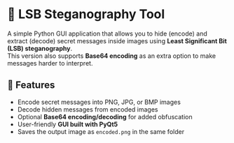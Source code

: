 # 🔐 LSB Steganography Tool

A simple Python GUI application that allows you to hide (encode) and extract (decode) secret messages inside images using **Least Significant Bit (LSB) steganography**.  
This version also supports **Base64 encoding** as an extra option to make messages harder to interpret.


## 🚀 Features
- Encode secret messages into PNG, JPG, or BMP images  
- Decode hidden messages from encoded images  
- Optional **Base64 encoding/decoding** for added obfuscation  
- User-friendly **GUI built with PyQt5**  
- Saves the output image as `encoded.png` in the same folder  


